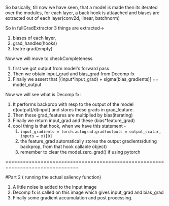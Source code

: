 So basically, till now we have seen, that a model is made
then its iterated over the modules, 
for each layer, a back hook is attaached 
and biases are extracted out of each layer(conv2d, linear, batchnorm)

So in fullGradExtractor 3 things are extracted->
  1) biases of each layer, 
  2) grad_handles(hooks)
  3) featre grad(empty)
  
Now we will move to checkCompleteness

 1) first we got output from model's forward pass
 2) Then we obtain input_grad and bias_grad from Decomp fx
 3) Finally we assert that [(input*input_grad) + sigma(bias_gradients)] == model_output
     
     
Now we will see what is Decomp fx:

 1) It performs backprop with resp to the output of the model
 d(output)/d(input) and stores these grads in grad_feature.
 2) Then these grad_features are multiplied by bias(iterating)
 3) Finally we return input_grad and these (bias*feature_grad)
 4) cool thing is that hook, when we have this statement -
    1) `input_gradients = torch.autograd.grad(outputs = output_scalar, inputs = x)[0]`
    2) the feature_grad automatically stores the output gradients(during backprop, from that hook callable object)
    3) remember to clear the model.zero_grad() if using pytorch
        
===============================================================================

#Part 2 ( running the actual saliency function)

1) A little noise is added to the input image
2) Decomp fx is called on this image which gives input_grad and bias_grad
3) Finally some gradient accumulation and post processing. 
 


